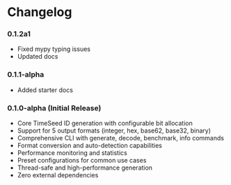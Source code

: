 # Changelog

### 0.1.2a1
- Fixed mypy typing issues
- Updated docs

### 0.1.1-alpha
- Added starter docs

### 0.1.0-alpha (Initial Release)
- Core TimeSeed ID generation with configurable bit allocation
- Support for 5 output formats (integer, hex, base62, base32, binary)
- Comprehensive CLI with generate, decode, benchmark, info commands
- Format conversion and auto-detection capabilities
- Performance monitoring and statistics
- Preset configurations for common use cases
- Thread-safe and high-performance generation
- Zero external dependencies
